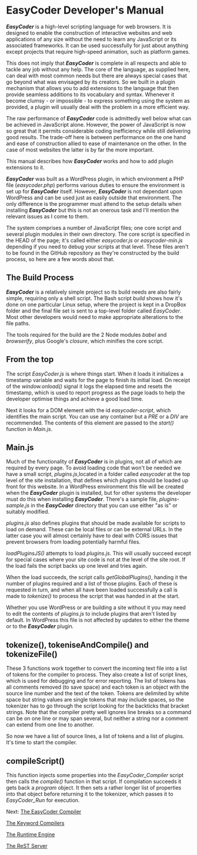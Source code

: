 # EasyCoder Developer's Manual #

**_EasyCoder_** is a high-level scripting language for web browsers. It is designed to enable the construction of interactive websites and web applications of any size without the need to learn any JavaScript or its associated frameworks. It can be used successfully for just about anything except projects that require high-speed animation, such as platform games.

This does not imply that **_EasyCoder_** is complete in all respects and able to tackle any job without any help. The core of the language, as supplied here, can deal with most common needs but there are always special cases that go beyond what was envisaged by its creators. So we built in a plugin mechanism that allows you to add extensions to the language that then provide seamless additions to its vocabulary and syntax. Whenever it become clumsy - or impossible - to express something using the system as provided, a plugin will usually deal with the problem in a more efficient way.

The raw performance of **_EasyCoder_**  code is admittedly well below what can be achieved in JavaScript alone. However, the power of JavaScript is now so great that it permits considerable coding inefficiency while still delivering good results. The trade-off here is between performance on the one hand and ease of construction allied to ease of maintenance on the other. In the case of most websites the latter is by far the more important.

This manual describes how **_EasyCoder_** works and how to add plugin extensions to it.

**_EasyCoder_** was built as a WordPress plugin, in which environment a PHP file (_easycoder.php_) performs various duties to ensure the environment is set up for **_EasyCoder_** itself. However, **_EasyCoder_** is not dependant upon WordPress and can be used just as easily outside that environment. The only difference is the programmer must attend to the setup details when installing **_EasyCoder_** but this is not an onerous task and I'll mention the relevant issues as I come to them.

The system comprises a number of JavaScript files; one core script and several plugin modules in their own directory. The core script is specified in the HEAD of the page; it's called either _easycoder.js_ or _easycoder-min.js_ depending if you need to debug your scripts at that level. These files aren't to be found in the GitHub repository as they're constructed by the build process, so here are a few words about that.

## The Build Process ##

**_EasyCoder_** is a relatively simple project so its build needs are also fairly simple, requiring only a shell script. The Bash script _build_ shows how it's done on one particular Linux setup, where the project is kept in a DropBox folder and the final file set is sent to a top-level folder called _EasyCoder_. Most other developers would need to make appropriate alterations to the file paths.

The tools required for the build are the 2 Node modules _babel_ and _browserify_, plus Google's _closure_, which minifies the core script.

## From the top ##

The script _EasyCoder.js_ is where things start. When it loads it initializes a timestamp variable and waits for the page to finish its initial load. On receipt of the _window.onload()_ signal it logs the elapsed time and resets the timestamp, which is used to report progress as the page loads to help the developer optimise things and achieve a good load time.

Next it looks for a DOM element with the id _easycoder-script_, which identifies the main script. You can use any container but a _PRE_ or a _DIV_ are recommended. The contents of this element are passed to the _start()_ function in _Main.js_.

## Main.js ##

Much of the functionality of **_EasyCoder_** is in plugins, not all of which are required by every page. To avoid loading code that won't be needed we have a small script, _plugins.js_,located in a folder called _easycoder_ at the top level of the site installation, that defines which plugins should be loaded up front for this website. In a WordPress environment this file will be created when the **_EasyCoder_** plugin is installed, but for other systems the developer must do this when installing **_EasyCoder_**. There's a sample file, _plugins-sample.js_ in the **_EasyCoder_** directory that you can use either "as is" or suitably modified.

_plugins.js_ also defines plugins that should be made available for scripts to load on demand. These can be local files or can be external URLs. In the latter case you will almost certainly have to deal with CORS issues that prevent browsers from loading potentially harmful files.

_loadPluginsJS()_ attempts to load _plugins.js_. This will usually succeed except for special cases where your site code is not at the level of the site root. If the load fails the script backs up one level and tries again.

When the load succeeds, the script calls _getGlobalPlugins()_, handing it the number of plugins required and a list of those plugins. Each of these is requested in turn, and when all have been loaded successfully a call is made to _tokenize()_ to process the script that was handed in at the start.

Whether you use WordPress or are building a site without it you may need to edit the contents of _plugins.js_ to include plugins that aren't listed by default. In WordPress this file is not affected by updates to either the theme or to the **_EasyCoder_** plugin.

## tokenize(), tokeniseAndCompile() and tokenizeFile() ##

These 3 functions work together to convert the incoming text file into a list of tokens for the compiler to process. They also create a list of script lines, which is used for debugging and for error reporting. The list of tokens has all comments removed (to save space) and each token is an object with the source line number and the text of the token. Tokens are delimited by white space but string values are single tokens that may include spaces, so the tokenizer has to go through the script looking for the backticks that bracket strings. Note that the compiler pretty well ignores line breaks so a command can be on one line or may span several, but neither a string nor a comment can extend from one line to another.

So now we have a list of source lines, a list of tokens and a list of plugins. It's time to start the compiler.

## compileScript() ##

This function injects some properties into the _EasyCoder_Compiler_ script then calls the _compile()_ function in that script. If compilation succeeds it gets back a _program_ object. It then sets a rather longer list of properties into that object before returning it to the tokenizer, which passes it to _EasyCoder_Run_ for execution.

Next: [The EasyCoder Compiler](Compiler.md)

[The Keyword Compilers](Core.md)

[The Runtime Engine](Runtime.md)

[The ReST Server](REST.md)